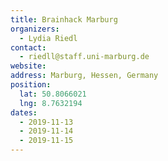 ```yaml
---
title: Brainhack Marburg
organizers:
  - Lydia Riedl
contact:
  - riedll@staff.uni-marburg.de
website:
address: Marburg, Hessen, Germany
position:
  lat: 50.8066021
  lng: 8.7632194
dates:
  - 2019-11-13
  - 2019-11-14
  - 2019-11-15
---
```

